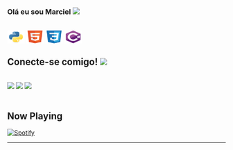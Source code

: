 ### Olá eu sou Marciel <img src="https://media.giphy.com/media/BXjqytvu9bKzCUHdzz/giphy.gif" width="20">

</div>
<div style="display: inline_block"><br>
  <img align="center" alt="Ma-Python" height="30" width="40" src="https://raw.githubusercontent.com/devicons/devicon/master/icons/python/python-original.svg">
  <img align="center" alt="Ma-HTML" height="30" width="40" src="https://raw.githubusercontent.com/devicons/devicon/master/icons/html5/html5-original.svg">
  <img align="center" alt="Ma-CSS" height="30" width="40" src="https://raw.githubusercontent.com/devicons/devicon/master/icons/css3/css3-original.svg">
  <img align="center" alt="Ma-Csharp" height="30" width="40" src="https://raw.githubusercontent.com/devicons/devicon/master/icons/csharp/csharp-original.svg">
</div>

## Conecte-se comigo! <img src="https://media.giphy.com/media/LnQjpWaON8nhr21vNW/giphy.gif" width="60">
<br>
<a href="https://www.linkedin.com/in/marciel-alencar-de-abreu-81002711a/"><img src="https://img.shields.io/badge/LinkedIn-0077B5?style=for-the-badge&logo=linkedin&logoColor=white"></a>
<a href=""><img src="https://img.shields.io/badge/Gmail-D14836?style=for-the-badge&logo=gmail&logoColor=white"></a>
<a href="https://open.spotify.com/user/marciel%2Aalencar%2Ade%2Aabreu?si=2bf05a4d4c174479"><img src="https://img.shields.io/badge/Spotify-1ED760?&style=for-the-badge&logo=spotify&logoColor=white"></a>

<br>
<br>

## Now Playing


[![Spotify](https://novatorem-envoy-vc.vercel.app/api/spotify)](https://open.spotify.com/user/marciel%2Aalencar%2Ade%2Aabreu?si=2bf05a4d4c174479)

----
<br>
